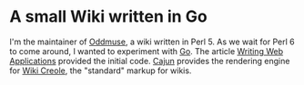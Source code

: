 # A small Wiki written in Go

I'm the maintainer of [Oddmuse](http://oddmuse.org/), a wiki written
in Perl 5. As we wait for Perl 6 to come around, I wanted to
experiment with [Go](https://golang.org/). The article
[Writing Web Applications](https://golang.org/doc/articles/wiki/)
provided the initial code. [Cajun](https://github.com/m4tty/cajun)
provides the rendering engine for
[Wiki Creole](http://www.wikicreole.org/), the "standard" markup for
wikis.
